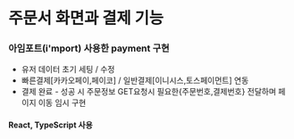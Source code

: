 # 주문서 화면과 결제 기능

### 아임포트(i'mport) 사용한 payment 구현

- 유저 데이터 초기 세팅 / 수정
- 빠른결제[카카오페이,페이코] / 일반결제[이니시스,토스페이먼트] 연동
- 결제 완료 - 성공 시 주문정보 GET요청시 필요한{주문번호,결제번호} 전달하며 페이지 이동 임시 구현


#### React, TypeScript 사용
